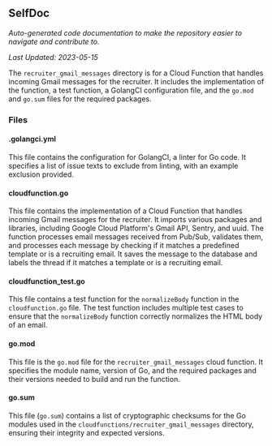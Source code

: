 <!--- START SELFDOC --->
## SelfDoc
_Auto-generated code documentation to make the repository easier to navigate and contribute to._

_Last Updated: 2023-05-15_

The `recruiter_gmail_messages` directory is for a Cloud Function that handles incoming Gmail messages for the recruiter. It includes the implementation of the function, a test function, a GolangCI configuration file, and the `go.mod` and `go.sum` files for the required packages.

### Files
#### .golangci.yml
This file contains the configuration for GolangCI, a linter for Go code. It specifies a list of issue texts to exclude from linting, with an example exclusion provided.

#### cloudfunction.go
This file contains the implementation of a Cloud Function that handles incoming Gmail messages for the recruiter. It imports various packages and libraries, including Google Cloud Platform's Gmail API, Sentry, and uuid. The function processes email messages received from Pub/Sub, validates them, and processes each message by checking if it matches a predefined template or is a recruiting email. It saves the message to the database and labels the thread if it matches a template or is a recruiting email.

#### cloudfunction_test.go
This file contains a test function for the `normalizeBody` function in the `cloudfunction.go` file. The test function includes multiple test cases to ensure that the `normalizeBody` function correctly normalizes the HTML body of an email.

#### go.mod
This file is the `go.mod` file for the `recruiter_gmail_messages` cloud function. It specifies the module name, version of Go, and the required packages and their versions needed to build and run the function.

#### go.sum
This file (`go.sum`) contains a list of cryptographic checksums for the Go modules used in the `cloudfunctions/recruiter_gmail_messages` directory, ensuring their integrity and expected versions.

<!--- END SELFDOC --->